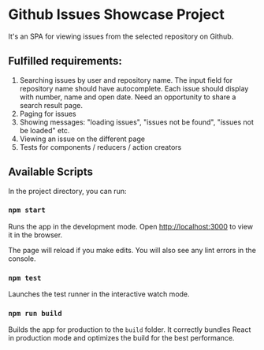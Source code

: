 # Github Issues Showcase Project
It's an SPA for viewing issues from the selected repository on Github.
## Fulfilled requirements: 
1. Searching issues by user and repository name. The input field for repository name should have autocomplete. Each issue should display with number, name and open date. Need an opportunity to share a search result page.
2. Paging for issues
3. Showing messages: "loading issues", "issues not be found", "issues not be loaded" etc.
5. Viewing an issue on the different page
6. Tests for components / reducers / action creators
## Available Scripts

In the project directory, you can run:

### `npm start`

Runs the app in the development mode.
Open [http://localhost:3000](http://localhost:3000) to view it in the browser.

The page will reload if you make edits.
You will also see any lint errors in the console.

### `npm test`

Launches the test runner in the interactive watch mode.<br>

### `npm run build`

Builds the app for production to the `build` folder.
It correctly bundles React in production mode and optimizes the build for the best performance.

